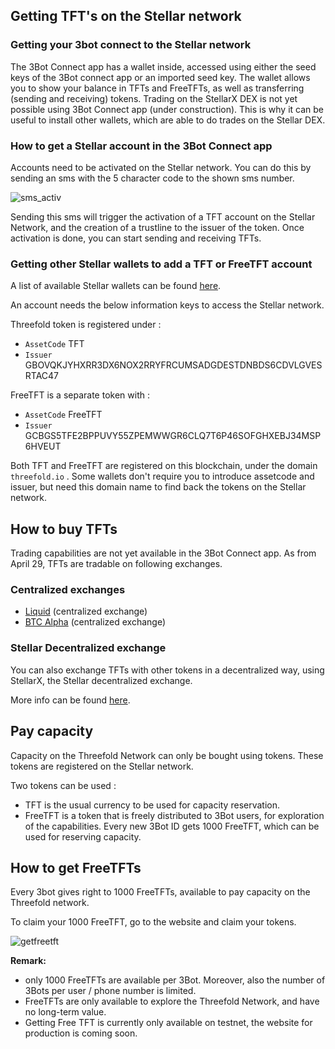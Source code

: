 ## Getting TFT's on the Stellar network

<!--
TODO Generic description to get yourself / your 3bot.connect on the stellar network and get (free) TFT's
-->

### Getting your 3bot connect to the Stellar network

The 3Bot Connect app has a wallet inside, accessed using either the seed keys of the 3Bot connect app or an imported seed key. 
The wallet allows you to show your balance in TFTs and FreeTFTs, as well as transferring (sending and receiving) tokens. 
Trading on the StellarX DEX is not yet possible using 3Bot Connect app (under construction). This is why it can be useful to install other wallets, which are able to do trades on the Stellar DEX. 

### How to get a Stellar account in the 3Bot Connect app

Accounts need to be activated on the Stellar network. 
You can do this by sending an sms with the 5 character code to the shown sms number.

![sms_activ](3bot_staging_sms_activation.png ':size=400x750')


Sending this sms will trigger the activation of a TFT account on the Stellar Network, and the creation of a trustline to the issuer of the token. 
Once activation is done, you can start sending and receiving TFTs. 

### Getting other Stellar wallets to add a TFT or FreeTFT account

A list of available Stellar wallets can be found [here](https://www.stellar.org/ecosystem/projects?tab=wallets#directory). 

An account needs the below information keys to access the Stellar network. 

Threefold token is registered under : 

- `AssetCode` TFT
- `Issuer` GBOVQKJYHXRR3DX6NOX2RRYFRCUMSADGDESTDNBDS6CDVLGVESRTAC47

FreeTFT is a separate token with : 

- `AssetCode` FreeTFT
- `Issuer` GCBGS5TFE2BPPUVY55ZPEMWWGR6CLQ7T6P46SOFGHXEBJ34MSP6HVEUT

Both TFT and FreeTFT are registered on this blockchain, under the domain `threefold.io` . Some wallets don't require you to introduce assetcode and issuer, but need this domain name to find back the tokens on the Stellar network. 

## How to buy TFTs

Trading capabilities are not yet available in the 3Bot Connect app. 
As from April 29, TFTs are tradable on following exchanges. 

### Centralized exchanges

- [Liquid](https://www.liquid.com/) (centralized exchange)
- [BTC Alpha](https://btc-alpha.com/en/) (centralized exchange)

### Stellar Decentralized exchange

You can also exchange TFTs with other tokens in a decentralized way, using StellarX, the Stellar decentralized exchange. 

More info can be found [here](tft_stellarx.md).

## Pay capacity

Capacity on the Threefold Network can only be bought using tokens. These tokens are registered on the Stellar network. 

Two tokens can be used : 

- TFT is the usual currency to be used for capacity reservation. 
- FreeTFT is a token that is freely distributed to 3Bot users, for exploration of the capabilities. Every new 3Bot ID gets 1000 FreeTFT, which can be used for reserving capacity.

## How to get FreeTFTs

Every 3bot gives right to 1000 FreeTFTs, available to pay capacity on the Threefold network. 

To claim your 1000 FreeTFT, go to the website and claim your tokens.

![getfreetft](getfreetft.png ':size=500x620')

<!--- TODO add FreeTFT faucet website, testnet already available :
https://testnet.threefold.io/threefoldfoundation/stellar_faucet --->

<b/> Remark: </b> 

- only 1000 FreeTFTs are available per 3Bot. Moreover, also the number of 3Bots per user / phone number is limited.
- FreeTFTs are only available to explore the Threefold Network, and have no long-term value. 
- Getting Free TFT is currently only available on testnet, the website for production is coming soon. 


